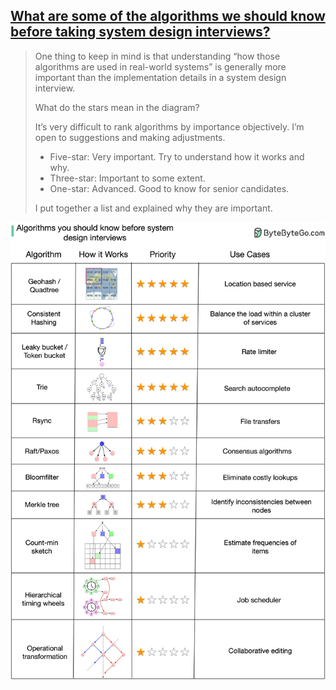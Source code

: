 ## [What are some of the algorithms we should know before taking system design interviews?](https://twitter.com/alexxubyte/status/1544346786365460480)

> One thing to keep in mind is that understanding “how those algorithms are used in real-world systems” is generally more important than the implementation details in a system design interview.
>
> What do the stars mean in the diagram?
>
> It’s very difficult to rank algorithms by importance objectively. I’m open to suggestions and making adjustments.
>
> - Five-star: Very important. Try to understand how it works and why.
> - Three-star: Important to some extent.
> - One-star: Advanced. Good to know for senior candidates.
>
> I put together a list and explained why they are important.

![algorithms](algorithms.jpeg)